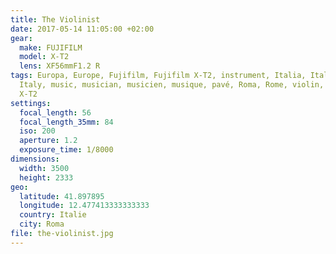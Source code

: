 ```yaml
---
title: The Violinist
date: 2017-05-14 11:05:00 +02:00
gear:
  make: FUJIFILM
  model: X-T2
  lens: XF56mmF1.2 R
tags: Europa, Europe, Fujifilm, Fujifilm X-T2, instrument, Italia, Italie,
  Italy, music, musician, musicien, musique, pavé, Roma, Rome, violin, violon,
  X-T2
settings:
  focal_length: 56
  focal_length_35mm: 84
  iso: 200
  aperture: 1.2
  exposure_time: 1/8000
dimensions:
  width: 3500
  height: 2333
geo:
  latitude: 41.897895
  longitude: 12.477413333333333
  country: Italie
  city: Roma
file: the-violinist.jpg
---
```



